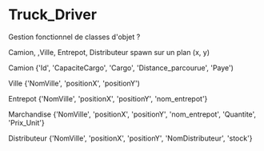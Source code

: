 # Truck_Driver

Gestion fonctionnel de classes d'objet ?

Camion, ,Ville, Entrepot, Distributeur spawn sur un plan (x, y)

Camion {'Id', 'CapaciteCargo', 'Cargo', 'Distance_parcourue', 'Paye')

Ville {'NomVille', 'positionX', 'positionY')

Entrepot {'NomVille', 'positionX', 'positionY', 'nom_entrepot'}

Marchandise {'NomVille', 'positionX', 'positionY', 'nom_entrepot', 'Quantite', 'Prix_Unit'}

Distributeur {'NomVille', 'positionX', 'positionY', 'NomDistributeur', 'stock'}

